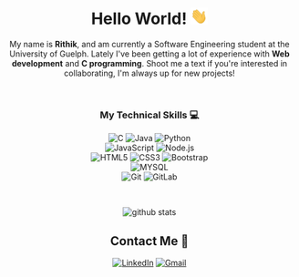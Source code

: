 <div align="center">

# Hello World! <img src="https://github.com/rithik-c/rithik-c/blob/main/Hi.gif" width="30px" alt="waving emoji">

</div>

<div align="center">

My name is **Rithik**, and am currently a Software Engineering student at the University of Guelph. Lately I've been getting a lot of experience with **Web development** and **C programming**. Shoot me a text if you're interested in collaborating, I'm always up for new projects!


<br>

### My Technical Skills :computer:

<img src="https://img.shields.io/badge/--659ad2?style=flat&logo=c&logoColor=ffffff" alt="C"> <img src="https://img.shields.io/badge/-Java-orange?style=flat&logo=java&logoColor=white" alt="Java"> <img src="https://img.shields.io/badge/-Python-0F9D58?style=flat&logo=python&logoColor=white" alt="Python">
<br />
<img src="https://img.shields.io/badge/-JavaScript-black?style=flat&logo=javascript&logoColor=eed718" alt="JavaScript"> <img src="https://img.shields.io/badge/-Nodejs-black?style=flat&logo=Node.js" alt="Node.js">
<br/>
<img src = "https://img.shields.io/badge/-HTML5-E34F26?style=flat&logo=html5&logoColor=white" alt="HTML5"> <img src = "https://img.shields.io/badge/-CSS3-1572B6?style=flat&logo=css3&logoColor=white" alt="CSS3"> <img src="https://img.shields.io/badge/-Bootstrap-563D7C?style=flat&logo=bootstrap&logoColor=white" alt="Bootstrap">
<br />
<img src="https://img.shields.io/badge/-MYSQL-4d008f?style=flat&logo=mysql&logoColor=white" alt="MYSQL"> 
<br />
<img src="https://img.shields.io/badge/-Git-black?style=flat&logo=git" alt="Git"> <img src="https://img.shields.io/badge/-GitLab-FCA121?style=flat&logo=gitlab" alt="GitLab">
<br />

</div>

<div align="center" width="50">

<br />

![github stats](https://github-readme-stats.vercel.app/api?username=rithik-c&show_icons=true)

##  Contact Me :speech_balloon:

<a href="https://www.linkedin.com/in/rithikc/"><img alt="LinkedIn" src="https://img.shields.io/badge/LinkedIn-Rithik%20C-blue?style=flat-square&logo=linkedin"></a> <a href="mailto:rithik.chdry@gmail.com"><img alt="Gmail" src="https://img.shields.io/badge/Gmail-rithik.chdry@gmail.com-c14438?style=flat-square&logo=Gmail&logoColor=white&link=mailto:rithik.chdry@gmail.com"></a>
</div>

<!---
rithik-c/rithik-c is a ✨ special ✨ repository because its `README.md` (this file) appears on your GitHub profile.
You can click the Preview link to take a look at your changes.

- 👋 Hi, I’m @rithik-c
- 👀 I’m interested in ...
- 🌱 I’m currently learning ...
- 💞️ I’m looking to collaborate on ...
- 📫 How to reach me ...

<img src="https://img.shields.io/badge/-Kotlin-blue?style=flat&logo=kotlin&logoColor=orange" alt="Kotlin">
<img src="https://img.shields.io/badge/-Spring Boot-4dc238?style=flat&logo=spring&logoColor=white" alt="Spring Boot"> 
<img src="https://img.shields.io/badge/-TypeScript-007ACC?style=flat&logo=typescript" alt="TypeScript">
<img src="https://img.shields.io/badge/-React-161616?style=flat&logo=react&logoColor=00d9ff" alt="React">
<img src="https://img.shields.io/badge/-MongoDB-654321?style=flat&logo=mongodb" alt="MongoDB">
--->
